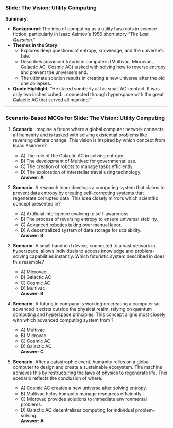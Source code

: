 ### **Slide: The Vision: Utility Computing**

**Summary**:
- **Background**: The idea of computing as a utility has roots in science fiction, particularly in Isaac Asimov's 1956 short story *"The Last Question."*
- **Themes in the Story**: 
  - Explores deep questions of entropy, knowledge, and the universe's fate.
  - Describes advanced futuristic computers (Multivac, Microvac, Galactic AC, Cosmic AC) tasked with solving how to reverse entropy and prevent the universe's end.
  - The ultimate solution results in creating a new universe after the old one collapses.
- **Quote Highlight**: “He stared somberly at his small AC-contact. It was only two inches cubed... connected through hyperspace with the great Galactic AC that served all mankind.”

--- 

### **Scenario-Based MCQs for Slide: The Vision: Utility Computing**

1. **Scenario**: Imagine a future where a global computer network connects all humanity and is tasked with solving existential problems like reversing climate change. This vision is inspired by which concept from Isaac Asimov’s?  
   - A) The role of the Galactic AC in solving entropy.  
   - B) The development of Multivac for governmental use.  
   - C) The creation of robots to manage tasks efficiently.  
   - D) The exploration of interstellar travel using technology.  
   **Answer**: **A**

2. **Scenario**: A research team develops a computing system that claims to prevent data entropy by creating self-correcting systems that regenerate corrupted data. This idea closely mirrors which scientific concept presented in?  
   - A) Artificial intelligence evolving to self-awareness.  
   - B) The process of reversing entropy to ensure universal stability.  
   - C) Advanced robotics taking over manual labor.  
   - D) A decentralized system of data storage for scalability.  
   **Answer**: **B**

3. **Scenario**: A small handheld device, connected to a vast network in hyperspace, allows individuals to access knowledge and problem-solving capabilities instantly. Which futuristic system described in does this resemble?  
   - A) Microvac  
   - B) Galactic AC  
   - C) Cosmic AC  
   - D) Multivac  
   **Answer**: **B**

4. **Scenario**: A futuristic company is working on creating a computer so advanced it exists outside the physical realm, relying on quantum computing and hyperspace principles. This concept aligns most closely with which advanced computing system from ?  
   - A) Multivac  
   - B) Microvac  
   - C) Cosmic AC  
   - D) Galactic AC  
   **Answer**: **C**

5. **Scenario**: After a catastrophic event, humanity relies on a global computer to design and create a sustainable ecosystem. The machine achieves this by restructuring the laws of physics to regenerate life. This scenario reflects the conclusion of where:  
   - A) Cosmic AC creates a new universe after solving entropy.  
   - B) Multivac helps humanity manage resources efficiently.  
   - C) Microvac provides solutions to immediate environmental problems.  
   - D) Galactic AC decentralizes computing for individual problem-solving.  
   **Answer**: **A**

